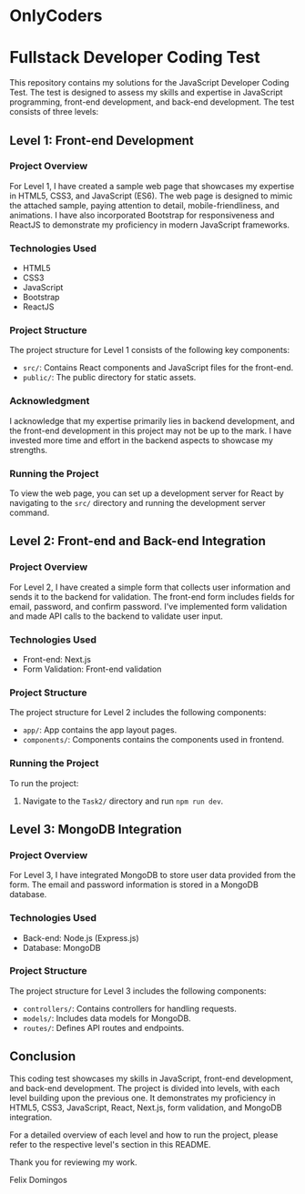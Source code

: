 # OnlyCoders

# Fullstack Developer Coding Test

This repository contains my solutions for the JavaScript Developer Coding Test. The test is designed to assess my skills and expertise in JavaScript programming, front-end development, and back-end development. The test consists of three levels:

## Level 1: Front-end Development

### Project Overview

For Level 1, I have created a sample web page that showcases my expertise in HTML5, CSS3, and JavaScript (ES6). The web page is designed to mimic the attached sample, paying attention to detail, mobile-friendliness, and animations. I have also incorporated Bootstrap for responsiveness and ReactJS to demonstrate my proficiency in modern JavaScript frameworks.

### Technologies Used

- HTML5
- CSS3
- JavaScript
- Bootstrap
- ReactJS

### Project Structure

The project structure for Level 1 consists of the following key components:

- `src/`: Contains React components and JavaScript files for the front-end.
- `public/`: The public directory for static assets.

### Acknowledgment

I acknowledge that my expertise primarily lies in backend development, and the front-end development in this project may not be up to the mark. I have invested more time and effort in the backend aspects to showcase my strengths.

### Running the Project

To view the web page, you can set up a development server for React by navigating to the `src/` directory and running the development server command.

## Level 2: Front-end and Back-end Integration

### Project Overview

For Level 2, I have created a simple form that collects user information and sends it to the backend for validation. The front-end form includes fields for email, password, and confirm password. I've implemented form validation and made API calls to the backend to validate user input.

### Technologies Used

- Front-end: Next.js
- Form Validation: Front-end validation

### Project Structure

The project structure for Level 2 includes the following components:

- `app/`: App contains the app layout pages.
- `components/`: Components contains the components used in frontend.

### Running the Project

To run the project:

1. Navigate to the `Task2/` directory and run `npm run dev`.

## Level 3: MongoDB Integration 

### Project Overview

For Level 3, I have integrated MongoDB to store user data provided from the form. The email and password information is stored in a MongoDB database.

### Technologies Used

- Back-end: Node.js (Express.js)
- Database: MongoDB

### Project Structure

The project structure for Level 3 includes the following components:

- `controllers/`: Contains controllers for handling requests.
- `models/`: Includes data models for MongoDB.
- `routes/`: Defines API routes and endpoints.

## Conclusion

This coding test showcases my skills in JavaScript, front-end development, and back-end development. The project is divided into levels, with each level building upon the previous one. It demonstrates my proficiency in HTML5, CSS3, JavaScript, React, Next.js, form validation, and MongoDB integration.

For a detailed overview of each level and how to run the project, please refer to the respective level's section in this README.

Thank you for reviewing my work.

Felix Domingos
